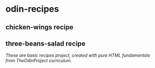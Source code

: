# odin-recipes
## chicken-wings recipe
## three-beans-salad recipe
<em>These are basic recipes project, created with pure HTML fundamentals from TheOdinProject curriculum.</em>